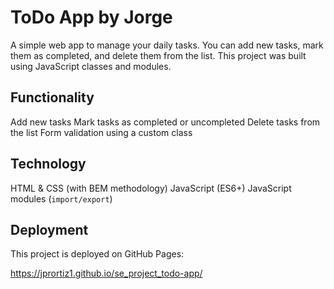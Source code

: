# ToDo App by Jorge

A simple web app to manage your daily tasks. You can add new tasks, mark them as completed, and delete them from the list. This project was built using JavaScript classes and modules.

## Functionality

Add new tasks
Mark tasks as completed or uncompleted
Delete tasks from the list
Form validation using a custom class

## Technology

HTML & CSS (with BEM methodology)
JavaScript (ES6+)
JavaScript modules (`import/export`)

## Deployment

This project is deployed on GitHub Pages:

https://jprortiz1.github.io/se_project_todo-app/

